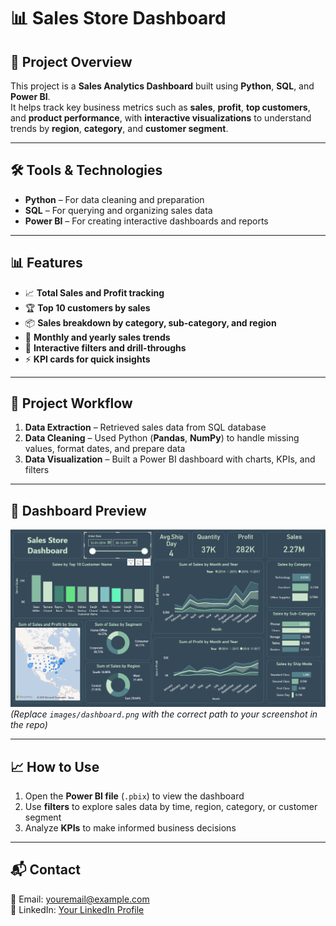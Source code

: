 # 📊 Sales Store Dashboard

## 📌 Project Overview
This project is a **Sales Analytics Dashboard** built using **Python**, **SQL**, and **Power BI**.  
It helps track key business metrics such as **sales**, **profit**, **top customers**, and **product performance**, with **interactive visualizations** to understand trends by **region**, **category**, and **customer segment**.

---

## 🛠️ Tools & Technologies
- **Python** – For data cleaning and preparation  
- **SQL** – For querying and organizing sales data  
- **Power BI** – For creating interactive dashboards and reports  

---

## 📊 Features
- 📈 **Total Sales and Profit tracking**  
- 🏆 **Top 10 customers by sales**  
- 📦 **Sales breakdown by category, sub-category, and region**  
- 📅 **Monthly and yearly sales trends**  
- 🎯 **Interactive filters and drill-throughs**  
- ⚡ **KPI cards for quick insights**  

---

## 📂 Project Workflow
1. **Data Extraction** – Retrieved sales data from SQL database  
2. **Data Cleaning** – Used Python (**Pandas**, **NumPy**) to handle missing values, format dates, and prepare data  
3. **Data Visualization** – Built a Power BI dashboard with charts, KPIs, and filters  

---

## 📸 Dashboard Preview
![Dashboard Screenshot](Images/Dashboard.png)  
*(Replace `images/dashboard.png` with the correct path to your screenshot in the repo)*

---

## 📈 How to Use
1. Open the **Power BI file** (`.pbix`) to view the dashboard  
2. Use **filters** to explore sales data by time, region, category, or customer segment  
3. Analyze **KPIs** to make informed business decisions  

---

## 📬 Contact
📧 Email: [youremail@example.com](mailto:karmveergurjar01@example.com)  
💼 LinkedIn: [Your LinkedIn Profile](www.linkedin.com/in/karmveer-gurjar01)  
